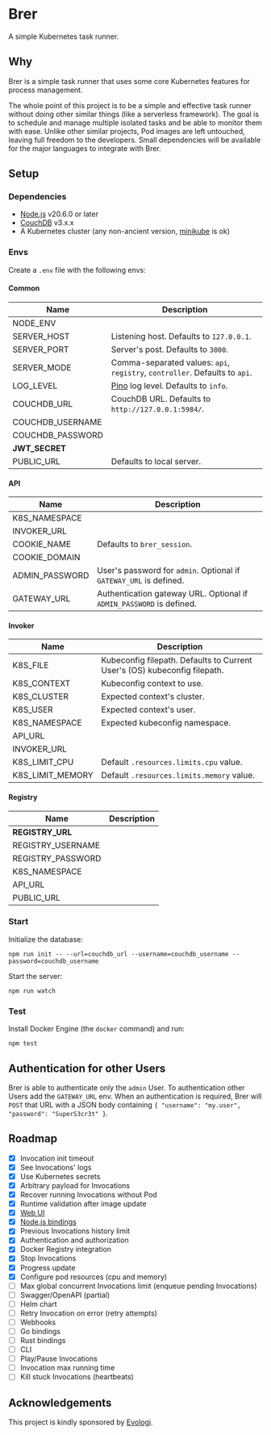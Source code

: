 # Brer

A simple Kubernetes task runner.

## Why

Brer is a simple task runner that uses some core Kubernetes features for process management.

The whole point of this project is to be a simple and effective task runner without doing other similar things (like a serverless framework). The goal is to schedule and manage multiple isolated tasks and be able to monitor them with ease. Unlike other similar projects, Pod images are left untouched, leaving full freedom to the developers. Small dependencies will be available for the major languages to integrate with Brer.

## Setup

### Dependencies

- [Node.js](https://nodejs.org/) v20.6.0 or later
- [CouchDB](https://couchdb.apache.org/) v3.x.x
- A Kubernetes cluster (any non-ancient version, [minikube](https://minikube.sigs.k8s.io/docs/) is ok)

### Envs

Create a `.env` file with the following envs:

#### Common

| Name              | Description
| ----------------- | -----------------
| NODE_ENV          |
| SERVER_HOST       | Listening host. Defaults to `127.0.0.1`.
| SERVER_PORT       | Server's post. Defaults to `3000`.
| SERVER_MODE       | Comma-separated values: `api`, `registry`, `controller`. Defaults to `api`.
| LOG_LEVEL         | [Pino](https://github.com/pinojs/pino) log level. Defaults to `info`.
| COUCHDB_URL       | CouchDB URL. Defaults to `http://127.0.0.1:5984/`.
| COUCHDB_USERNAME  |
| COUCHDB_PASSWORD  |
| **JWT_SECRET**    |
| PUBLIC_URL        | Defaults to local server.

#### API

| Name              | Description
| ----------------- | -----------------
| K8S_NAMESPACE     |
| INVOKER_URL       |
| COOKIE_NAME       | Defaults to `brer_session`.
| COOKIE_DOMAIN     |
| ADMIN_PASSWORD    | User's password for `admin`. Optional if `GATEWAY_URL` is defined.
| GATEWAY_URL       | Authentication gateway URL. Optional if `ADMIN_PASSWORD` is defined.

#### Invoker

| Name              | Description
| ----------------- | -----------------
| K8S_FILE          | Kubeconfig filepath. Defaults to Current User's (OS) kubeconfig filepath.
| K8S_CONTEXT       | Kubeconfig context to use.
| K8S_CLUSTER       | Expected context's cluster.
| K8S_USER          | Expected context's user.
| K8S_NAMESPACE     | Expected kubeconfig namespace.
| API_URL           |
| INVOKER_URL       |
| K8S_LIMIT_CPU     | Default `.resources.limits.cpu` value.
| K8S_LIMIT_MEMORY  | Default `.resources.limits.memory` value.

#### Registry

| Name              | Description
| ----------------- | -----------------
| **REGISTRY_URL**  |
| REGISTRY_USERNAME |
| REGISTRY_PASSWORD |
| K8S_NAMESPACE     |
| API_URL           |
| PUBLIC_URL        |

### Start

Initialize the database:

```
npm run init -- --url=couchdb_url --username=couchdb_username --password=couchdb_username
```

Start the server:

```
npm run watch
```

### Test

Install Docker Engine (the `docker` command) and run:

```
npm test
```

## Authentication for other Users

Brer is able to authenticate only the `admin` User. To authentication other Users add the `GATEWAY_URL` env. When an authentication is required, Brer will `POST` that URL with a JSON body containing `{ "username": "my.user", "password": "SuperS3cr3t" }`.

## Roadmap

- [x] Invocation init timeout
- [x] See Invocations' logs
- [x] Use Kubernetes secrets
- [x] Arbitrary payload for Invocations
- [x] Recover running Invocations without Pod
- [x] Runtime validation after image update
- [x] [Web UI](https://github.com/brer/brer-web)
- [x] [Node.js bindings](https://github.com/brer/brer-nodejs)
- [x] Previous Invocations history limit
- [x] Authentication and authorization
- [x] Docker Registry integration
- [x] Stop Invocations
- [x] Progress update
- [x] Configure pod resources (cpu and memory)
- [ ] Max global concurrent Invocations limit (enqueue pending Invocations)
- [ ] Swagger/OpenAPI (partial)
- [ ] Helm chart
- [ ] Retry Invocation on error (retry attempts)
- [ ] Webhooks
- [ ] Go bindings
- [ ] Rust bindings
- [ ] CLI
- [ ] Play/Pause Invocations
- [ ] Invocation max running time
- [ ] Kill stuck Invocations (heartbeats)

## Acknowledgements

This project is kindly sponsored by [Evologi](https://evologi.it/).
